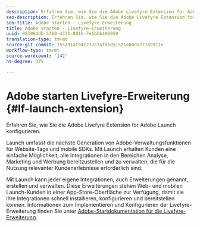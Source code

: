 ```yaml
---
description: Erfahren Sie, wie Sie die Adobe Livefyre Extension for Adobe Launch konfigurieren.
seo-description: Erfahren Sie, wie Sie die Adobe Livefyre Extension for Adobe Launch konfigurieren.
seo-title: Adobe starten - Livefyre-Erweiterung
title: Adobe starten - Livefyre-Erweiterung
uuid: 98108ddb-5710-4331-891b-7e1bbb106059
translation-type: tm+mt
source-git-commit: 155791af94c277e7afdbd51521e00da77169911e
workflow-type: tm+mt
source-wordcount: '142'
ht-degree: 37%

---
```


# Adobe starten Livefyre-Erweiterung {#lf-launch-extension}

Erfahren Sie, wie Sie die Adobe Livefyre Extension for Adobe Launch konfigurieren.

Launch umfasst die nächste Generation von Adobe-Verwaltungsfunktionen für Website-Tags und mobile SDKs. Mit Launch erhalten Kunden eine einfache Möglichkeit, alle Integrationen in den Bereichen Analyse, Marketing und Werbung bereitzustellen und zu verwalten, die für die Nutzung relevanter Kundenerlebnisse erforderlich sind.

Mit Launch kann jeder eigene Integrationen, auch Erweiterungen genannt, erstellen und verwalten. Diese Erweiterungen stehen Web- und mobilen Launch-Kunden in einer App-Store-Oberfläche zur Verfügung, damit sie ihre Integrationen schnell installieren, konfigurieren und bereitstellen können. Informationen zum Implementieren und Konfigurieren der Livefyre-Erweiterung finden Sie unter [Adobe-Startdokumentation für die Livefyre-Erweiterung](https://docs.adobelaunch.com/extension-reference/web/adobe-livefyre-extension).
